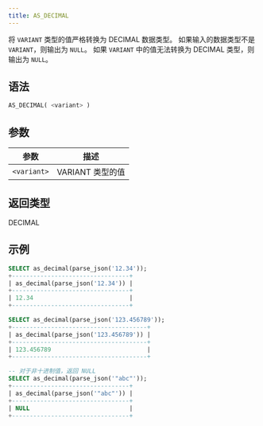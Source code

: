```yaml
---
title: AS_DECIMAL
---
```


将 `VARIANT` 类型的值严格转换为 DECIMAL 数据类型。
如果输入的数据类型不是 `VARIANT`，则输出为 `NULL`。
如果 `VARIANT` 中的值无法转换为 DECIMAL 类型，则输出为 `NULL`。

## 语法

```sql
AS_DECIMAL( <variant> )
```

## 参数

| 参数 | 描述 |
|-------------|-------------------|
| `<variant>` | VARIANT 类型的值 |

## 返回类型

DECIMAL

## 示例

```sql
SELECT as_decimal(parse_json('12.34'));
+---------------------------------+
| as_decimal(parse_json('12.34')) |
+---------------------------------+
| 12.34                           |
+---------------------------------+

SELECT as_decimal(parse_json('123.456789'));
+--------------------------------------+
| as_decimal(parse_json('123.456789')) |
+--------------------------------------+
| 123.456789                           |
+--------------------------------------+

-- 对于非十进制值，返回 NULL
SELECT as_decimal(parse_json('"abc"'));
+---------------------------------+
| as_decimal(parse_json('"abc"')) |
+---------------------------------+
| NULL                            |
+---------------------------------+
```